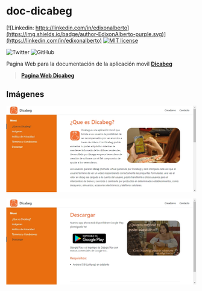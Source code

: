 # doc-dicabeg

[![Linkedin: https://linkedin.com/in/edixonalberto](https://img.shields.io/badge/author-EdixonAlberto-purple.svg)](https://linkedin.com/in/edixonalberto)
[![MIT license](https://img.shields.io/badge/license-MIT-green.svg)](./LICENSE.md)

![Twitter](https://img.shields.io/twitter/follow/EdixonAlbertto.svg?style=social)
![GitHub](https://img.shields.io/github/followers/EdixonAlberto.svg?label=Follow&style=social)

Pagina Web para la documentación de la aplicación movil **[Dicabeg](https://instagram.com/dicabeg/)**

> **[Pagina Web Dicabeg](http://edixonalberto.github.io/doc-dicabeg)**

## Imágenes

![inicio](./images/home.jpg)

![descarga](./images/download.jpg)
